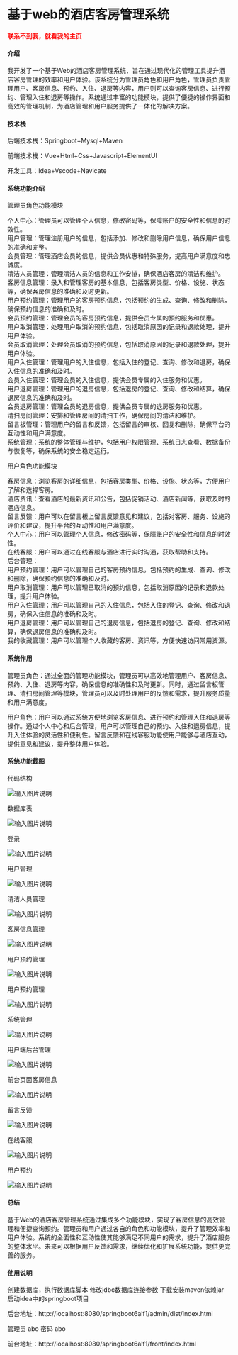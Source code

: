 # 基于web的酒店客房管理系统

<h4 style='color:red'>联系不到我，就看我的主页 </h4> 
 
#### 介绍

我开发了一个基于Web的酒店客房管理系统，旨在通过现代化的管理工具提升酒店客房管理的效率和用户体验。该系统分为管理员角色和用户角色，管理员负责管理用户、客房信息、预约、入住、退房等内容，用户则可以查询客房信息、进行预约、管理入住和退房等操作。系统通过丰富的功能模块，提供了便捷的操作界面和高效的管理机制，为酒店管理和用户服务提供了一体化的解决方案。

#### 技术栈

后端技术栈：Springboot+Mysql+Maven

前端技术栈：Vue+Html+Css+Javascript+ElementUI

开发工具：Idea+Vscode+Navicate

#### 系统功能介绍

管理员角色功能模块

个人中心：管理员可以管理个人信息，修改密码等，保障账户的安全性和信息的时效性。  
用户管理：管理注册用户的信息，包括添加、修改和删除用户信息，确保用户信息的准确和完整。  
会员管理：管理酒店会员的信息，提供会员优惠和特殊服务，提高用户满意度和忠诚度。  
清洁人员管理：管理清洁人员的信息和工作安排，确保酒店客房的清洁和维护。  
客房信息管理：录入和管理客房的基本信息，包括客房类型、价格、设施、状态等，确保客房信息的准确和及时更新。  
用户预约管理：管理用户的客房预约信息，包括预约的生成、查询、修改和删除，确保预约信息的准确和及时。  
会员预约管理：管理会员的客房预约信息，提供会员专属的预约服务和优惠。  
用户取消管理：处理用户取消的预约信息，包括取消原因的记录和退款处理，提升用户体验。  
会员取消管理：处理会员取消的预约信息，包括取消原因的记录和退款处理，提升用户体验。  
用户入住管理：管理用户的入住信息，包括入住的登记、查询、修改和退房，确保入住信息的准确和及时。  
会员入住管理：管理会员的入住信息，提供会员专属的入住服务和优惠。  
用户退房管理：管理用户的退房信息，包括退房的登记、查询、修改和结算，确保退房信息的准确和及时。  
会员退房管理：管理会员的退房信息，提供会员专属的退房服务和优惠。  
清扫房间管理：安排和管理房间的清扫工作，确保房间的清洁和维护。  
留言板管理：管理用户的留言和反馈，包括留言的审核、回复和删除，确保平台的互动性和用户满意度。  
系统管理：系统的整体管理与维护，包括用户权限管理、系统日志查看、数据备份与恢复等，确保系统的安全稳定运行。  

用户角色功能模块

客房信息：浏览客房的详细信息，包括客房类型、价格、设施、状态等，方便用户了解和选择客房。  
酒店资讯：查看酒店的最新资讯和公告，包括促销活动、酒店新闻等，获取及时的酒店信息。  
留言反馈：用户可以在留言板上留言反馈意见和建议，包括对客房、服务、设施的评价和建议，提升平台的互动性和用户满意度。  
个人中心：用户可以管理个人信息，修改密码等，保障账户的安全性和信息的时效性。  
在线客服：用户可以通过在线客服与酒店进行实时沟通，获取帮助和支持。  
后台管理：  
用户预约管理：用户可以管理自己的客房预约信息，包括预约的生成、查询、修改和删除，确保预约信息的准确和及时。  
用户取消管理：用户可以管理已取消的预约信息，包括取消原因的记录和退款处理，提升用户体验。  
用户入住管理：用户可以管理自己的入住信息，包括入住的登记、查询、修改和退房，确保入住信息的准确和及时。  
用户退房管理：用户可以管理自己的退房信息，包括退房的登记、查询、修改和结算，确保退房信息的准确和及时。  
我的收藏管理：用户可以管理个人收藏的客房、资讯等，方便快速访问常用资源。  

#### 系统作用

管理员角色：通过全面的管理功能模块，管理员可以高效地管理用户、客房信息、预约、入住、退房等内容，确保信息的准确性和及时更新。同时，通过留言板管理、清扫房间管理等模块，管理员可以及时处理用户的反馈和需求，提升服务质量和用户满意度。  

用户角色：用户可以通过系统方便地浏览客房信息、进行预约和管理入住和退房等操作。通过个人中心和后台管理，用户可以管理自己的预约、入住和退房信息，提升入住体验的灵活性和便利性。留言反馈和在线客服功能使用户能够与酒店互动，提供意见和建议，提升整体用户体验。

#### 系统功能截图

代码结构

![输入图片说明](images/0f9171f0b4b7821ac600573ebdcdca2.png)

数据库表

![输入图片说明](images/fbfce885b605b2a47ceaf143b261d9c.png)

登录

![输入图片说明](images/feda6cbb2dfb7b21f59f979edc1ab21.png)

用户管理

![输入图片说明](images/fed3db2a21567d63d97e20dda0513d2.png)

清洁人员管理

![输入图片说明](images/95fd89a4fe7b0caf778f690a5389a3b.png)

客房信息管理

![输入图片说明](images/9edfb93b50282049a5f7a190be7d581.png)

用户预约管理

![输入图片说明](images/b9b480a0a0d00c4c19d61a749f91256.png)

用户预约管理

![输入图片说明](images/b9b480a0a0d00c4c19d61a749f91256.png)

系统管理

![输入图片说明](images/641f0cda727113109b593984e89ce45.png)

用户端后台管理

![输入图片说明](images/32bfa1bd64135bb6089e48ee6aaa52d.png)

前台页面客房信息

![输入图片说明](images/b802a0423bc9fcec190c9ec7f58dbaa.png)

留言反馈

![输入图片说明](images/45e68584755f169949d4587110e87c5.png)

在线客服

![输入图片说明](images/0e928b101a370b0f5ebe3f777c919d8.png)

用户预约

![输入图片说明](images/69070831db73879a3f7b307e954ae11.png)

#### 总结

基于Web的酒店客房管理系统通过集成多个功能模块，实现了客房信息的高效管理和便捷查询预约。管理员和用户通过各自的角色和功能模块，提升了管理效率和用户体验。系统的全面性和互动性使其能够满足不同用户的需求，提升了酒店服务的整体水平。未来可以根据用户反馈和需求，继续优化和扩展系统功能，提供更完善的服务。

#### 使用说明

创建数据库，执行数据库脚本 修改jdbc数据库连接参数 下载安装maven依赖jar 启动idea中的springboot项目

后台地址：http://localhost:8080/springboot6alf1/admin/dist/index.html

管理员  abo 密码 abo

前台地址：http://localhost:8080/springboot6alf1/front/index.html
